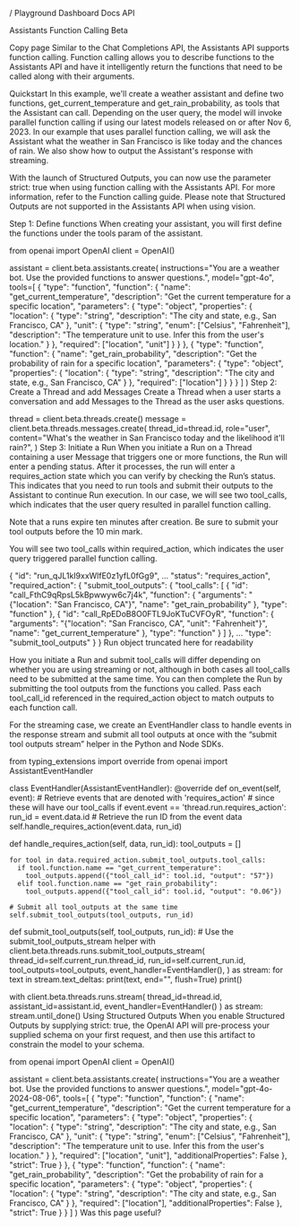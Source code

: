 /
Playground
Dashboard
Docs
API

Assistants Function Calling
Beta

Copy page
Similar to the Chat Completions API, the Assistants API supports function calling. Function calling allows you to describe functions to the Assistants API and have it intelligently return the functions that need to be called along with their arguments.

Quickstart
In this example, we'll create a weather assistant and define two functions, get_current_temperature and get_rain_probability, as tools that the Assistant can call. Depending on the user query, the model will invoke parallel function calling if using our latest models released on or after Nov 6, 2023. In our example that uses parallel function calling, we will ask the Assistant what the weather in San Francisco is like today and the chances of rain. We also show how to output the Assistant's response with streaming.

With the launch of Structured Outputs, you can now use the parameter strict: true when using function calling with the Assistants API. For more information, refer to the Function calling guide. Please note that Structured Outputs are not supported in the Assistants API when using vision.

Step 1: Define functions
When creating your assistant, you will first define the functions under the tools param of the assistant.


from openai import OpenAI
client = OpenAI()

assistant = client.beta.assistants.create(
instructions="You are a weather bot. Use the provided functions to answer questions.",
model="gpt-4o",
tools=[
  {
    "type": "function",
    "function": {
      "name": "get_current_temperature",
      "description": "Get the current temperature for a specific location",
      "parameters": {
        "type": "object",
        "properties": {
          "location": {
            "type": "string",
            "description": "The city and state, e.g., San Francisco, CA"
          },
          "unit": {
            "type": "string",
            "enum": ["Celsius", "Fahrenheit"],
            "description": "The temperature unit to use. Infer this from the user's location."
          }
        },
        "required": ["location", "unit"]
      }
    }
  },
  {
    "type": "function",
    "function": {
      "name": "get_rain_probability",
      "description": "Get the probability of rain for a specific location",
      "parameters": {
        "type": "object",
        "properties": {
          "location": {
            "type": "string",
            "description": "The city and state, e.g., San Francisco, CA"
          }
        },
        "required": ["location"]
      }
    }
  }
]
)
Step 2: Create a Thread and add Messages
Create a Thread when a user starts a conversation and add Messages to the Thread as the user asks questions.


thread = client.beta.threads.create()
message = client.beta.threads.messages.create(
thread_id=thread.id,
role="user",
content="What's the weather in San Francisco today and the likelihood it'll rain?",
)
Step 3: Initiate a Run
When you initiate a Run on a Thread containing a user Message that triggers one or more functions, the Run will enter a pending status. After it processes, the run will enter a requires_action state which you can verify by checking the Run’s status. This indicates that you need to run tools and submit their outputs to the Assistant to continue Run execution. In our case, we will see two tool_calls, which indicates that the user query resulted in parallel function calling.

Note that a runs expire ten minutes after creation. Be sure to submit your tool outputs before the 10 min mark.

You will see two tool_calls within required_action, which indicates the user query triggered parallel function calling.


{
"id": "run_qJL1kI9xxWlfE0z1yfL0fGg9",
...
"status": "requires_action",
"required_action": {
  "submit_tool_outputs": {
    "tool_calls": [
      {
        "id": "call_FthC9qRpsL5kBpwwyw6c7j4k",
        "function": {
          "arguments": "{"location": "San Francisco, CA"}",
          "name": "get_rain_probability"
        },
        "type": "function"
      },
      {
        "id": "call_RpEDoB8O0FTL9JoKTuCVFOyR",
        "function": {
          "arguments": "{"location": "San Francisco, CA", "unit": "Fahrenheit"}",
          "name": "get_current_temperature"
        },
        "type": "function"
      }
    ]
  },
  ...
  "type": "submit_tool_outputs"
}
}
Run object truncated here for readability

How you initiate a Run and submit tool_calls will differ depending on whether you are using streaming or not, although in both cases all tool_calls need to be submitted at the same time. You can then complete the Run by submitting the tool outputs from the functions you called. Pass each tool_call_id referenced in the required_action object to match outputs to each function call.

For the streaming case, we create an EventHandler class to handle events in the response stream and submit all tool outputs at once with the “submit tool outputs stream” helper in the Python and Node SDKs.


from typing_extensions import override
from openai import AssistantEventHandler

class EventHandler(AssistantEventHandler):
  @override
  def on_event(self, event):
    # Retrieve events that are denoted with 'requires_action'
    # since these will have our tool_calls
    if event.event == 'thread.run.requires_action':
      run_id = event.data.id  # Retrieve the run ID from the event data
      self.handle_requires_action(event.data, run_id)

  def handle_requires_action(self, data, run_id):
    tool_outputs = []
      
    for tool in data.required_action.submit_tool_outputs.tool_calls:
      if tool.function.name == "get_current_temperature":
        tool_outputs.append({"tool_call_id": tool.id, "output": "57"})
      elif tool.function.name == "get_rain_probability":
        tool_outputs.append({"tool_call_id": tool.id, "output": "0.06"})
      
    # Submit all tool_outputs at the same time
    self.submit_tool_outputs(tool_outputs, run_id)

  def submit_tool_outputs(self, tool_outputs, run_id):
    # Use the submit_tool_outputs_stream helper
    with client.beta.threads.runs.submit_tool_outputs_stream(
      thread_id=self.current_run.thread_id,
      run_id=self.current_run.id,
      tool_outputs=tool_outputs,
      event_handler=EventHandler(),
    ) as stream:
      for text in stream.text_deltas:
        print(text, end="", flush=True)
      print()


with client.beta.threads.runs.stream(
thread_id=thread.id,
assistant_id=assistant.id,
event_handler=EventHandler()
) as stream:
stream.until_done()
Using Structured Outputs
When you enable Structured Outputs by supplying strict: true, the OpenAI API will pre-process your supplied schema on your first request, and then use this artifact to constrain the model to your schema.


from openai import OpenAI
client = OpenAI()

assistant = client.beta.assistants.create(
instructions="You are a weather bot. Use the provided functions to answer questions.",
model="gpt-4o-2024-08-06",
tools=[
  {
    "type": "function",
    "function": {
      "name": "get_current_temperature",
      "description": "Get the current temperature for a specific location",
      "parameters": {
        "type": "object",
        "properties": {
          "location": {
            "type": "string",
            "description": "The city and state, e.g., San Francisco, CA"
          },
          "unit": {
            "type": "string",
            "enum": ["Celsius", "Fahrenheit"],
            "description": "The temperature unit to use. Infer this from the user's location."
          }
        },
        "required": ["location", "unit"],
        "additionalProperties": False
      },
      "strict": True
    }
  },
  {
    "type": "function",
    "function": {
      "name": "get_rain_probability",
      "description": "Get the probability of rain for a specific location",
      "parameters": {
        "type": "object",
        "properties": {
          "location": {
            "type": "string",
            "description": "The city and state, e.g., San Francisco, CA"
          }
        },
        "required": ["location"],
        "additionalProperties": False
      },
      "strict": True
    }
  }
]
)
Was this page useful?

